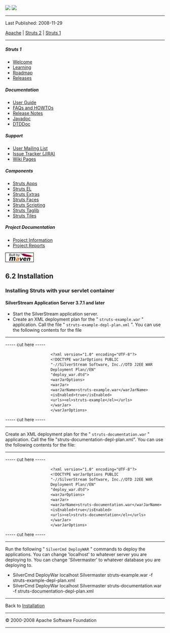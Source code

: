 <span id="bannerLeft">[![](http://www.apache.org/images/asf-logo.gif)](http://www.apache.org/)</span> <span id="bannerRight">[![](../images/struts.gif)]()</span>

------------------------------------------------------------------------

Last Published: 2008-11-29

[Apache](http://www.apache.org/) | [Struts 2](../2.x/) | [Struts 1](../1.x/)

------------------------------------------------------------------------

##### Struts 1

-   [Welcome](../index.html.md)
-   [Learning](../learning.html.md)
-   [Roadmap](../roadmap.html.md)
-   [Releases](../downloads.html.md)

##### Documentation

-   [User Guide](../userGuide/index.html.md)
-   [FAQs and HOWTOs](../faqs/index.html.md)
-   [Release Notes](../userGuide/release-notes.html.md)
-   [Javadoc](../apidocs/index.html.md)
-   [DTDDoc](../dtddoc/index.html.md)

##### Support

-   [User Mailing List](../mail.html.md)
-   [Issue Tracker (JIRA)](http://issues.apache.org/struts/)
-   [Wiki Pages](http://wiki.apache.org/struts/)

##### Components

-   [Struts Apps](../struts-apps/index.html.md)
-   [Struts EL](../struts-el/index.html.md)
-   [Struts Extras](../struts-extras/index.html.md)
-   [Struts Faces](../struts-faces/index.html.md)
-   [Struts Scripting](../struts-scripting/index.html.md)
-   [Struts Taglib](../struts-taglib/index.html.md)
-   [Struts Tiles](../struts-tiles/index.html.md)

##### Project Documentation

-   [Project Information](../project-info.html.md)
-   [Project Reports](../project-reports.html.md)

[![Built by Maven](../images/logos/maven-feather.png)](http://maven.apache.org/ "Built by Maven")

<span id="a6.2_Installation"></span>6.2 Installation
----------------------------------------------------

### <span id="Installing_Struts_with_your_servlet_container"></span>Installing Struts with your servlet container

#### SilverStream Application Server 3.7.1 and later

-   Start the SilverStream application server.
-   Create an XML deployment plan for the " `struts-example.war` " application. Call the file " `struts-example-depl-plan.xml` ". You can use the following contents for the file

------------------------------------------------------------------------

----- cut here -----

                        <?xml version="1.0" encoding="UTF-8"?>
                        <!DOCTYPE warJarOptions PUBLIC
                        "-//SilverStream Software, Inc.//DTD J2EE WAR
                        Deployment Plan//EN"
                        "deploy_war.dtd">
                        <warJarOptions>
                        <warJar>
                        <warJarName>struts-example.war</warJarName>
                        <isEnabled>true</isEnabled>
                        <urls><el>struts-example</el></urls>
                        </warJar>
                        </warJarOptions>
                    

----- cut here -----

------------------------------------------------------------------------

Create an XML deployment plan for the " `struts-documentation.war` " application. Call the file "struts-documentation-depl-plan.xml". You can use the following contents for the file:

------------------------------------------------------------------------

----- cut here -----

                        <?xml version="1.0" encoding="UTF-8"?>
                        <!DOCTYPE warJarOptions PUBLIC
                        "-//SilverStream Software, Inc.//DTD J2EE WAR
                        Deployment Plan//EN"
                        "deploy_war.dtd">
                        <warJarOptions>
                        <warJar>
                        <warJarName>struts-documentation.war</warJarName>
                        <isEnabled>true</isEnabled>
                        <urls><el>struts-documentation</el></urls>
                        </warJar>
                        </warJarOptions>
                    

----- cut here -----

------------------------------------------------------------------------

Run the following " `SilverCmd DeployWAR` " commands to deploy the applications. You can change 'localhost' to whatever server you are deploying to. You can change 'Silvermaster' to whatever database you are deploying to.

-   SilverCmd DeployWar localhost Silvermaster struts-example.war -f struts-example-depl-plan.xml
-   SilverCmd DeployWar localhost Silvermaster struts-documentation.war -f struts-documentation-depl-plan.xml

------------------------------------------------------------------------

Back to [Installation](installation.html.md#Containers)

------------------------------------------------------------------------

© 2000-2008 Apache Software Foundation

------------------------------------------------------------------------


